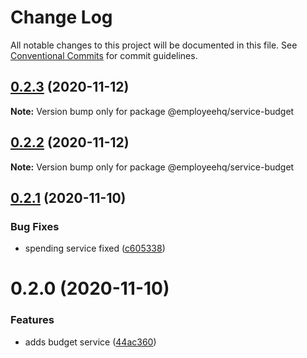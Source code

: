 # Change Log

All notable changes to this project will be documented in this file.
See [Conventional Commits](https://conventionalcommits.org) for commit guidelines.

## [0.2.3](https://github.com/dominicrico/employeehq/compare/@employeehq/service-budget@0.2.2...@employeehq/service-budget@0.2.3) (2020-11-12)

**Note:** Version bump only for package @employeehq/service-budget





## [0.2.2](https://github.com/dominicrico/employeehq/compare/@employeehq/service-budget@0.2.1...@employeehq/service-budget@0.2.2) (2020-11-12)

**Note:** Version bump only for package @employeehq/service-budget





## [0.2.1](https://github.com/dominicrico/employeehq/compare/@employeehq/service-budget@0.2.0...@employeehq/service-budget@0.2.1) (2020-11-10)


### Bug Fixes

* spending service fixed ([c605338](https://github.com/dominicrico/employeehq/commit/c6053388e7fe92328e8c1bdf4938cc7a6b8a817d))





# 0.2.0 (2020-11-10)


### Features

* adds budget service ([44ac360](https://github.com/dominicrico/employeehq/commit/44ac3601cf56c35ce2270fe096b5f319f8a34f09))

